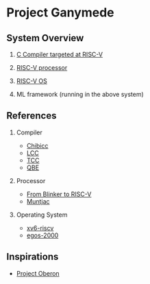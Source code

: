 # Project Ganymede

## System Overview 

1. [C Compiler targeted at RISC-V](compiler/README.md)

2. [RISC-V processor](processor/)

3. [RISC-V OS](os/)

4. ML framework (running in the above system)

## References

1. Compiler

   - [Chibicc](https://github.com/rui314/chibicc)
   - [LCC](https://github.com/drh/lcc)
   - [TCC](https://bellard.org/tcc/)
   - [QBE](https://c9x.me/compile/)

2. Processor

   - [From Blinker to RISC-V](https://github.com/BrunoLevy/learn-fpga/tree/master/FemtoRV/TUTORIALS/FROM_BLINKER_TO_RISCV)
   - [Muntjac](https://github.com/lowRISC/muntjac)

3. Operating System
   - [xv6-riscv](https://github.com/mit-pdos/xv6-riscv)
   - [egos-2000](https://github.com/yhzhang0128/egos-2000)

## Inspirations

- [Project Oberon](http://www.projectoberon.net/)


